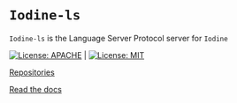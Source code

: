 # `Iodine-ls`
`Iodine-ls` is the Language Server Protocol server for `Iodine`

[![License: APACHE](https://img.shields.io/badge/License-Apache_2.0-blue.svg)](https://opensource.org/licenses/Apache-2.0) |
[![License: MIT](https://img.shields.io/badge/License-MIT-yellow.svg)](https://opensource.org/licenses/MIT)

[Repositories](https://www.github.com/iodine-lang/iodine)

[Read the docs](https://www.iodine-lang.org)
